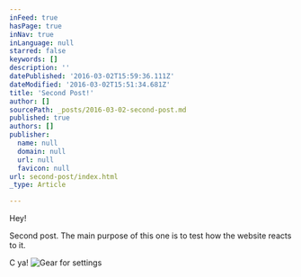 ```yaml
---
inFeed: true
hasPage: true
inNav: true
inLanguage: null
starred: false
keywords: []
description: ''
datePublished: '2016-03-02T15:59:36.111Z'
dateModified: '2016-03-02T15:51:34.681Z'
title: 'Second Post!'
author: []
sourcePath: _posts/2016-03-02-second-post.md
published: true
authors: []
publisher:
  name: null
  domain: null
  url: null
  favicon: null
url: second-post/index.html
_type: Article

---
```

Hey!

Second post. The main purpose of this one is to test how the website reacts to it.

C ya!
![Gear for settings](https://s3-us-west-2.amazonaws.com/the-grid-img/p/3e928746761889f506b806b6c34a14afcfa90860.png)
